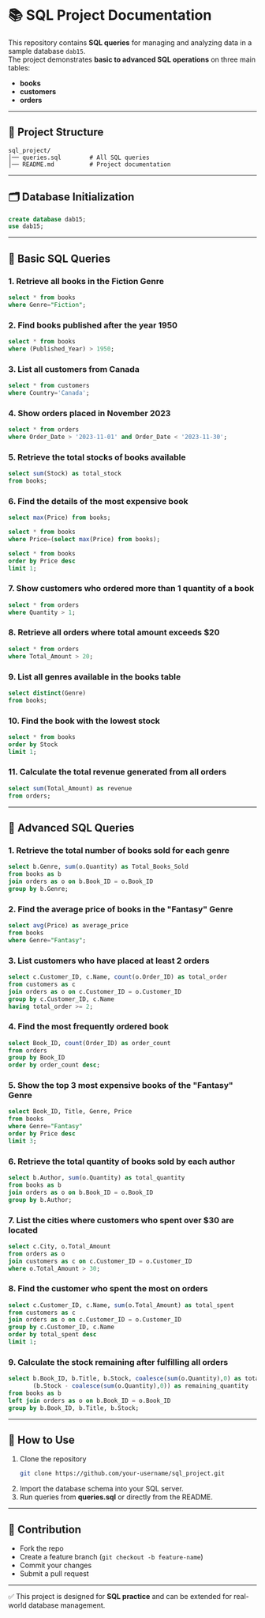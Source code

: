 # 📚 SQL Project Documentation

This repository contains **SQL queries** for managing and analyzing data in a sample database `dab15`.  
The project demonstrates **basic to advanced SQL operations** on three main tables:

- **books**
- **customers**
- **orders**

---

## 📂 Project Structure

```
sql_project/
│── queries.sql        # All SQL queries
│── README.md          # Project documentation
```

---

## 🗂️ Database Initialization

```sql
create database dab15;
use dab15;
```

---

## 🔹 Basic SQL Queries

### 1. Retrieve all books in the Fiction Genre
```sql
select * from books 
where Genre="Fiction";
```

### 2. Find books published after the year 1950
```sql
select * from books 
where (Published_Year) > 1950;
```

### 3. List all customers from Canada
```sql
select * from customers 
where Country='Canada';
```

### 4. Show orders placed in November 2023
```sql
select * from orders 
where Order_Date > '2023-11-01' and Order_Date < '2023-11-30';
```

### 5. Retrieve the total stocks of books available
```sql
select sum(Stock) as total_stock 
from books;
```

### 6. Find the details of the most expensive book
```sql
select max(Price) from books;

select * from books 
where Price=(select max(Price) from books);

select * from books 
order by Price desc 
limit 1;
```

### 7. Show customers who ordered more than 1 quantity of a book
```sql
select * from orders 
where Quantity > 1;
```

### 8. Retrieve all orders where total amount exceeds $20
```sql
select * from orders 
where Total_Amount > 20;
```

### 9. List all genres available in the books table
```sql
select distinct(Genre) 
from books;
```

### 10. Find the book with the lowest stock
```sql
select * from books 
order by Stock 
limit 1;
```

### 11. Calculate the total revenue generated from all orders
```sql
select sum(Total_Amount) as revenue 
from orders;
```

---

## 🔹 Advanced SQL Queries

### 1. Retrieve the total number of books sold for each genre
```sql
select b.Genre, sum(o.Quantity) as Total_Books_Sold
from books as b 
join orders as o on b.Book_ID = o.Book_ID
group by b.Genre;
```

### 2. Find the average price of books in the "Fantasy" Genre
```sql
select avg(Price) as average_price 
from books
where Genre="Fantasy";
```

### 3. List customers who have placed at least 2 orders
```sql
select c.Customer_ID, c.Name, count(o.Order_ID) as total_order
from customers as c 
join orders as o on c.Customer_ID = o.Customer_ID
group by c.Customer_ID, c.Name
having total_order >= 2;
```

### 4. Find the most frequently ordered book
```sql
select Book_ID, count(Order_ID) as order_count
from orders
group by Book_ID
order by order_count desc;
```

### 5. Show the top 3 most expensive books of the "Fantasy" Genre
```sql
select Book_ID, Title, Genre, Price
from books
where Genre="Fantasy"
order by Price desc 
limit 3;
```

### 6. Retrieve the total quantity of books sold by each author
```sql
select b.Author, sum(o.Quantity) as total_quantity
from books as b 
join orders as o on b.Book_ID = o.Book_ID
group by b.Author;
```

### 7. List the cities where customers who spent over $30 are located
```sql
select c.City, o.Total_Amount
from orders as o 
join customers as c on c.Customer_ID = o.Customer_ID
where o.Total_Amount > 30;
```

### 8. Find the customer who spent the most on orders
```sql
select c.Customer_ID, c.Name, sum(o.Total_Amount) as total_spent
from customers as c 
join orders as o on c.Customer_ID = o.Customer_ID
group by c.Customer_ID, c.Name
order by total_spent desc 
limit 1;
```

### 9. Calculate the stock remaining after fulfilling all orders
```sql
select b.Book_ID, b.Title, b.Stock, coalesce(sum(o.Quantity),0) as total_quantity, 
       (b.Stock - coalesce(sum(o.Quantity),0)) as remaining_quantity
from books as b 
left join orders as o on b.Book_ID = o.Book_ID
group by b.Book_ID, b.Title, b.Stock;
```

---

## 🚀 How to Use

1. Clone the repository  
   ```bash
   git clone https://github.com/your-username/sql_project.git
   ```
2. Import the database schema into your SQL server.  
3. Run queries from **queries.sql** or directly from the README.

---

## 🤝 Contribution

- Fork the repo  
- Create a feature branch (`git checkout -b feature-name`)  
- Commit your changes  
- Submit a pull request  

---

✅ This project is designed for **SQL practice** and can be extended for real-world database management.
